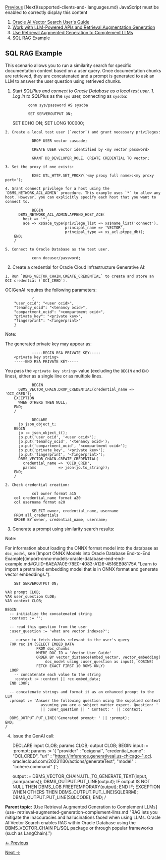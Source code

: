 [Previous](retrieval-augmented-generation1.md) [Next](supported-clients-and-
languages.md) JavaScript must be enabled to correctly display this content

  1. [Oracle AI Vector Search User's Guide](index.md)
  2. [Work with LLM-Powered APIs and Retrieval Augmentation Generation](work-llm-powered-apis-and-retrieval-augmentation-generation-node.md)
  3. [Use Retrieval Augmented Generation to Complement LLMs](use-retrieval-augmented-generation-complement-llms.md)
  4. SQL RAG Example

## SQL RAG Example

This scenario allows you to run a similarity search for specific documentation
content based on a user query. Once documentation chunks are retrieved, they
are concatenated and a prompt is generated to ask an LLM to answer the user
question using retrieved chunks.

  1. Start SQL*Plus and connect to Oracle Database as a local test user.
    1. Log in to SQL*Plus as the `sys` user, connecting as `sysdba`:
        
                conn sys/password AS sysdba
        
                SET SERVEROUTPUT ON;
        SET ECHO ON;
        SET LONG 100000;

    2. Create a local test user (`vector`) and grant necessary privileges:
        
                DROP USER vector cascade;
        
                CREATE USER vector identified by <my vector password>
        
                GRANT DB_DEVELOPER_ROLE, CREATE CREDENTIAL TO vector;

    3. Set the proxy if one exists:
        
                EXEC UTL_HTTP.SET_PROXY('<my proxy full name>:<my proxy port>');

    4. Grant connect privilege for a host using the `DBMS_NETWORK_ACL_ADMIN` procedure. This example uses `*` to allow any host. However, you can explicitly specify each host that you want to connect to.
        
                BEGIN
          DBMS_NETWORK_ACL_ADMIN.APPEND_HOST_ACE(
            host => '*',
            ace => xs$ace_type(privilege_list => xs$name_list('connect'),
                               principal_name => 'VECTOR',
                               principal_type => xs_acl.ptype_db));
        END;
        /

    5. Connect to Oracle Database as the test user.
        
                conn docuser/password;

  2. Create a credential for Oracle Cloud Infrastructure Generative AI:

    1. Run `DBMS_VECTOR_CHAIN.CREATE_CREDENTIAL` to create and store an OCI credential (`OCI_CRED`). 

OCIGenAI requires the following parameters:

        
                { 
        "user_ocid": "<user ocid>",
        "tenancy_ocid": "<tenancy ocid>",
        "compartment_ocid": "<compartment ocid>",
        "private_key": "<private key>",
        "fingerprint": "<fingerprint>" 
        }

Note:

The generated private key may appear as:

        
                -----BEGIN RSA PRIVATE KEY-----
        <private key string>
        -----END RSA PRIVATE KEY-----

You pass the `<private key string>` value (excluding the `BEGIN` and `END`
lines), either as a single line or as multiple lines.

        
                BEGIN
          DBMS_VECTOR_CHAIN.DROP_CREDENTIAL(credential_name => 'OCI_CRED');
        EXCEPTION
          WHEN OTHERS THEN NULL;
        END;
        /
        
                DECLARE
          jo json_object_t;
        BEGIN
          jo := json_object_t();
          jo.put('user_ocid', '<user ocid>');
          jo.put('tenancy_ocid', '<tenancy ocid>');
          jo.put('compartment_ocid', '<compartment ocid>');
          jo.put('private_key', '<private key>');
          jo.put('fingerprint', '<fingerprint>');
          DBMS_VECTOR_CHAIN.CREATE_CREDENTIAL(
            credential_name => 'OCID_CRED',
            params          => json(jo.to_string));
        END;
        /

    2. Check credential creation:
        
                col owner format a15
        col credential_name format a20
        col username format a20
        
                SELECT owner, credential_name, username
        FROM all_credentials
        ORDER BY owner, credential_name, username;

  3. Generate a prompt using similarity search results:

Note:

For information about loading the ONNX format model into the database as
`doc_model`, see [Import ONNX Models into Oracle Database End-to-End
Example](import-onnx-models-oracle-database-end-end-
example.md#GUID-6AEA7A0E-78E0-4083-A126-4516EB98175A "Learn to import a
pretrained embedding model that is in ONNX format and generate vector
embeddings.").

    
        SET SERVEROUTPUT ON;
    
    VAR prompt CLOB;
    VAR user_question CLOB;
    VAR context CLOB;
    
    BEGIN
      -- initialize the concatenated string
      :context := '';
    
      -- read this question from the user
      :user_question := 'what are vector indexes?';
    
      -- cursor to fetch chunks relevant to the user's query
      FOR rec IN (SELECT EMBED_DATA
                  FROM doc_chunks
                  WHERE DOC_ID = 'Vector User Guide'
                  ORDER BY vector_distance(embed_vector, vector_embedding(
                      doc_model using :user_question as input), COSINE)
                  FETCH EXACT FIRST 10 ROWS ONLY)
      LOOP
        -- concatenate each value to the string
        :context := :context || rec.embed_data;
      END LOOP;
    
      -- concatenate strings and format it as an enhanced prompt to the LLM
      :prompt := 'Answer the following question using the supplied context 
                    assuming you are a subject matter expert. Question: '
                    || :user_question || ' Context: ' || :context;
    
      DBMS_OUTPUT.PUT_LINE('Generated prompt: ' || :prompt);
    END;
    /

  4. Issue the GenAI call:
    
        DECLARE
      input CLOB;
      params CLOB;
      output CLOB;
    BEGIN
      input := :prompt;
      params := '{
        "provider" : "ocigenai",
        "credential_name" : "OCI_CRED",
        "url" : "https://inference.generativeai.us-chicago-1.oci.
                oraclecloud.com/20231130/actions/generateText",
        "model" : "cohere.command"
      }';
    
      output := DBMS_VECTOR_CHAIN.UTL_TO_GENERATE_TEXT(input, json(params));
      DBMS_OUTPUT.PUT_LINE(output);
      IF output IS NOT NULL THEN
        DBMS_LOB.FREETEMPORARY(output);
      END IF;
    EXCEPTION
      WHEN OTHERS THEN
        DBMS_OUTPUT.PUT_LINE(SQLERRM);
        DBMS_OUTPUT.PUT_LINE(SQLCODE);
    END;
    /

**Parent topic:** [Use Retrieval Augmented Generation to Complement LLMs](use-
retrieval-augmented-generation-complement-llms.md "RAG lets you mitigate the
inaccuracies and hallucinations faced when using LLMs. Oracle AI Vector Search
enables RAG within Oracle Database using the DBMS_VECTOR_CHAIN PL/SQL package
or through popular frameworks \(such as LangChain\).")


[← Previous](retrieval-augmented-generation1.md)

[Next →](supported-clients-and-languages.md)
